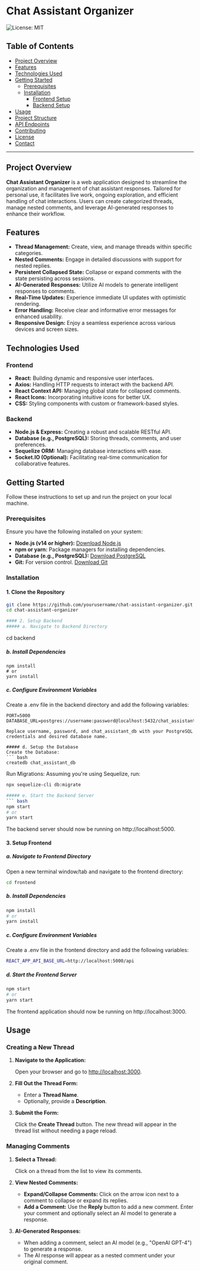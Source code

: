 # Chat Assistant Organizer

![License: MIT](https://img.shields.io/badge/License-MIT-yellow.svg)

## Table of Contents

- [Project Overview](#project-overview)
- [Features](#features)
- [Technologies Used](#technologies-used)
- [Getting Started](#getting-started)
  - [Prerequisites](#prerequisites)
  - [Installation](#installation)
    - [Frontend Setup](#frontend-setup)
    - [Backend Setup](#backend-setup)
- [Usage](#usage)
- [Project Structure](#project-structure)
- [API Endpoints](#api-endpoints)
- [Contributing](#contributing)
- [License](#license)
- [Contact](#contact)

---

## Project Overview

**Chat Assistant Organizer** is a web application designed to streamline the organization and management of chat assistant responses. Tailored for personal use, it facilitates live work, ongoing exploration, and efficient handling of chat interactions. Users can create categorized threads, manage nested comments, and leverage AI-generated responses to enhance their workflow.

## Features

- **Thread Management:** Create, view, and manage threads within specific categories.
- **Nested Comments:** Engage in detailed discussions with support for nested replies.
- **Persistent Collapsed State:** Collapse or expand comments with the state persisting across sessions.
- **AI-Generated Responses:** Utilize AI models to generate intelligent responses to comments.
- **Real-Time Updates:** Experience immediate UI updates with optimistic rendering.
- **Error Handling:** Receive clear and informative error messages for enhanced usability.
- **Responsive Design:** Enjoy a seamless experience across various devices and screen sizes.

## Technologies Used

### Frontend

- **React:** Building dynamic and responsive user interfaces.
- **Axios:** Handling HTTP requests to interact with the backend API.
- **React Context API:** Managing global state for collapsed comments.
- **React Icons:** Incorporating intuitive icons for better UX.
- **CSS:** Styling components with custom or framework-based styles.

### Backend

- **Node.js & Express:** Creating a robust and scalable RESTful API.
- **Database (e.g., PostgreSQL):** Storing threads, comments, and user preferences.
- **Sequelize ORM:** Managing database interactions with ease.
- **Socket.IO (Optional):** Facilitating real-time communication for collaborative features.

## Getting Started

Follow these instructions to set up and run the project on your local machine.

### Prerequisites

Ensure you have the following installed on your system:

- **Node.js (v14 or higher):** [Download Node.js](https://nodejs.org/)
- **npm or yarn:** Package managers for installing dependencies.
- **Database (e.g., PostgreSQL):** [Download PostgreSQL](https://www.postgresql.org/download/)
- **Git:** For version control. [Download Git](https://git-scm.com/downloads)

### Installation

#### 1. Clone the Repository

```bash
git clone https://github.com/yourusername/chat-assistant-organizer.git
cd chat-assistant-organizer

#### 2. Setup Backend
##### a. Navigate to Backend Directory
```
  cd backend
##### b. Install Dependencies
```
npm install
# or
yarn install
```

##### c. Configure Environment Variables
Create a .env file in the backend directory and add the following variables:
```
PORT=5000
DATABASE_URL=postgres://username:password@localhost:5432/chat_assistant_db

Replace username, password, and chat_assistant_db with your PostgreSQL credentials and desired database name.

##### d. Setup the Database
Create the Database:
``` bash
createdb chat_assistant_db
```

Run Migrations:
Assuming you're using Sequelize, run:
``` bash
npx sequelize-cli db:migrate

##### e. Start the Backend Server
``` bash
npm start
# or
yarn start
```

The backend server should now be running on http://localhost:5000.

#### 3. Setup Frontend
##### a. Navigate to Frontend Directory
Open a new terminal window/tab and navigate to the frontend directory:
``` bash
cd frontend
```

##### b. Install Dependencies
``` bash
npm install
# or
yarn install
```

##### c. Configure Environment Variables
Create a .env file in the frontend directory and add the following variables:
``` bash
REACT_APP_API_BASE_URL=http://localhost:5000/api
```

##### d. Start the Frontend Server
``` bash
npm start
# or
yarn start
```

The frontend application should now be running on http://localhost:3000.


## Usage

### Creating a New Thread

1. **Navigate to the Application:**

   Open your browser and go to [http://localhost:3000](http://localhost:3000).

2. **Fill Out the Thread Form:**
   - Enter a **Thread Name**.
   - Optionally, provide a **Description**.

3. **Submit the Form:**

   Click the **Create Thread** button. The new thread will appear in the thread list without needing a page reload.

### Managing Comments

1. **Select a Thread:**

   Click on a thread from the list to view its comments.

2. **View Nested Comments:**
   - **Expand/Collapse Comments:** Click on the arrow icon next to a comment to collapse or expand its replies.
   - **Add a Comment:** Use the **Reply** button to add a new comment. Enter your comment and optionally select an AI model to generate a response.

3. **AI-Generated Responses:**
   - When adding a comment, select an AI model (e.g., "OpenAI GPT-4") to generate a response.
   - The AI response will appear as a nested comment under your original comment.

